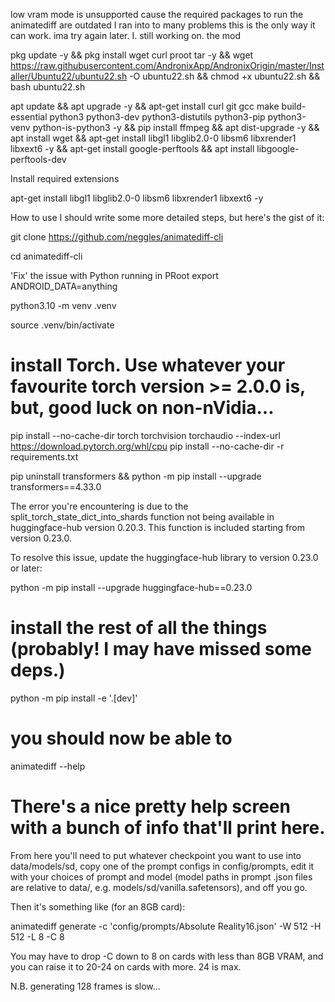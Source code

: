 low vram mode is unsupported cause the required packages to run the animatediff are outdated I ran into to many problems this is the only way it can work. ima try again later. I. still working on. the mod




pkg update -y && pkg install wget curl proot tar -y && wget https://raw.githubusercontent.com/AndronixApp/AndronixOrigin/master/Installer/Ubuntu22/ubuntu22.sh -O ubuntu22.sh && chmod +x ubuntu22.sh && bash ubuntu22.sh



apt update && apt upgrade -y && apt-get install curl git gcc make build-essential python3 python3-dev python3-distutils python3-pip python3-venv python-is-python3 -y && pip install ffmpeg && apt dist-upgrade -y && apt install wget && apt-get install libgl1 libglib2.0-0 libsm6 libxrender1 libxext6 -y && apt-get install google-perftools &&
apt install libgoogle-perftools-dev

Install required extensions

apt-get install libgl1 libglib2.0-0 libsm6 libxrender1 libxext6 -y







How to use
I should write some more detailed steps, but here's the gist of it:

git clone https://github.com/neggles/animatediff-cli

cd animatediff-cli

'Fix' the issue with Python running in PRoot
export ANDROID_DATA=anything 

python3.10 -m venv .venv

source .venv/bin/activate

# install Torch. Use whatever your favourite torch version >= 2.0.0 is, but, good luck on non-nVidia...

pip install --no-cache-dir torch torchvision torchaudio --index-url https://download.pytorch.org/whl/cpu pip install --no-cache-dir -r requirements.txt

pip uninstall transformers &&
python -m pip install --upgrade transformers==4.33.0


The error you're encountering is due to the split_torch_state_dict_into_shards function not being available in huggingface-hub version 0.20.3. This function is included starting from version 0.23.0.


To resolve this issue, update the huggingface-hub library to version 0.23.0 or later:

python -m pip install --upgrade huggingface-hub==0.23.0

# install the rest of all the things (probably! I may have missed some deps.)

python -m pip install -e '.[dev]'

# you should now be able to

animatediff --help

# There's a nice pretty help screen with a bunch of info that'll print here.

From here you'll need to put whatever checkpoint you want to use into data/models/sd, copy one of the prompt configs in config/prompts, edit it with your choices of prompt and model (model paths in prompt .json files are relative to data/, e.g. models/sd/vanilla.safetensors), and off you go.

Then it's something like (for an 8GB card):

animatediff generate -c 'config/prompts/Absolute Reality16.json' -W 512 -H 512 -L 8 -C 8

You may have to drop -C down to 8 on cards with less than 8GB VRAM, and you can raise it to 20-24 on cards with more. 24 is max.

N.B. generating 128 frames is slow...




